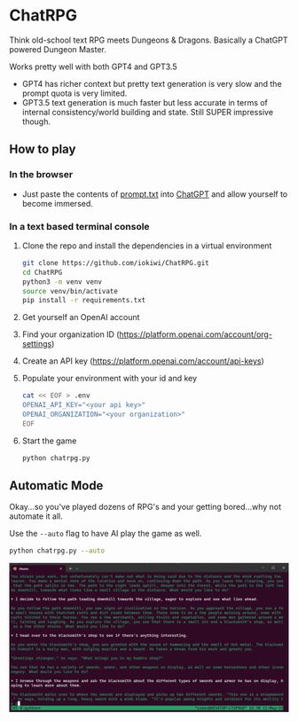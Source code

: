 # ChatRPG

Think old-school text RPG meets Dungeons & Dragons. Basically a ChatGPT powered Dungeon Master.

Works pretty well with both GPT4 and GPT3.5

 * GPT4 has richer context but pretty text generation is very slow and the prompt quota is very limited.
 * GPT3.5 text generation is much faster but less accurate in terms of internal consistency/world building and state. Still SUPER impressive though.

## How to play

### In the browser

 * Just paste the contents of [prompt.txt](./prompt.txt) into [ChatGPT](https://chat.openai.com/) and allow yourself to become immersed.

### In a text based terminal console

1. Clone the repo and install the dependencies in a virtual environment

    ```bash
    git clone https://github.com/iokiwi/ChatRPG.git
    cd ChatRPG
    python3 -m venv venv
    source venv/bin/activate
    pip install -r requirements.txt
    ```

 2. Get yourself an OpenAI account
 3. Find your organization ID (https://platform.openai.com/account/org-settings)
 4. Create an API key (https://platform.openai.com/account/api-keys)
 5. Populate your environment with your id and key
    ```bash
    cat << EOF > .env
    OPENAI_API_KEY="<your api key>"
    OPENAI_ORGANIZATION="<your organization>"
    EOF
    ```
 6. Start the game
    ```bash
    python chatrpg.py
    ```

## Automatic Mode

Okay...so you've played dozens of RPG's and your getting bored...why not automate it all.

Use the `--auto` flag to have AI play the game as well.

```bash
python chatrpg.py --auto
```

![GIF of AI playing the text adventure](./images/auto2.gif)
